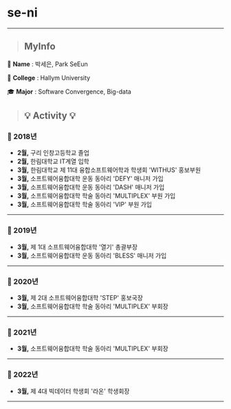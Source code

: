 # se-ni
___
> ## MyInfo

👧 **Name** : 박세은, Park SeEun

🏫 **College** : Hallym University

🎓 **Major** : Software Convergence, Big-data


> ## 💡 Activity 💡

### 📅 2018년

- **2월,** 구리 인창고등학교 졸업
- **2월,** 한림대학교 IT계열 입학
- **3월,** 한림대학교 제 11대 융합소프트웨어학과 학생회 'WITHUS' 홍보부원
- **3월,** 소프트웨어융합대학 운동 동아리 'DEFY' 매니저 가입
- **3월,** 소프트웨어융합대학 운동 동아리 'DASH' 매니저 가입
- **3월,** 소프트웨어융합대학 학술 동아리 'MULTIPLEX' 부원 가입
- **3월,** 소프트웨어융합대학 학술 동아리 'VIP' 부원 가입
___
### 📅 2019년
- **3월,** 제 1대 소프트웨어융합대학 '열기' 총괄부장
- **3월,** 소프트웨어융합대학 운동 동아리 'BLESS' 매니저 가입
___
### 📅 2020년
- **3월,** 제 2대 소프트웨어융합대학 'STEP' 홍보국장
- **3월,** 소프트웨어융합대학 학술 동아리 'MULTIPLEX' 부회장
___
### 📅 2021년
- **3월,** 소프트웨어융합대학 학술 동아리 'MULTIPLEX' 부회장
___
### 📅 2022년
- **3월,** 제 4대 빅데이터 학생회 '라온' 학생회장
___
